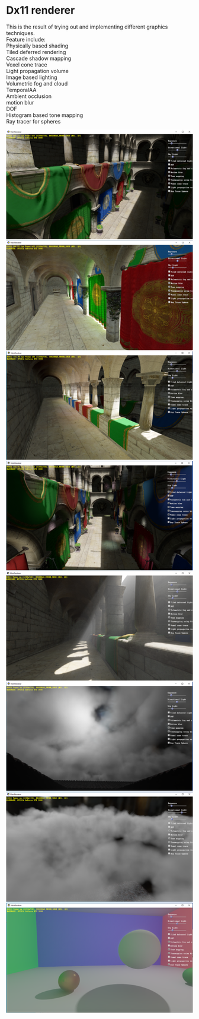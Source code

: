 # Dx11 renderer 
This is the result of trying out and implementing different graphics techniques.  
Feature include:  
Physically based shading  
Tiled deferred rendering  
Cascade shadow mapping  
Voxel cone trace  
Light propagation volume  
Image based lighting  
Volumetric fog and cloud  
TemporalAA  
Ambient occlusion  
motion blur  
DOF  
Histogram based tone mapping  
Ray tracer for spheres  

![Image Alt text](screenshots/Screenshot.png)
![Image Alt text](screenshots/VoxelConeTrace.png)
![Image Alt text](screenshots/LPV.png)
![Image Alt text](screenshots/PointLights.png)
![Image Alt text](screenshots/VolumetricFog.png)
![Image Alt text](screenshots/Cloud1.png)
![Image Alt text](screenshots/Cloud2.png)
![Image Alt text](screenshots/simpleRayTracer.png)

